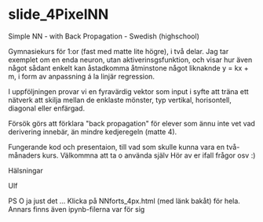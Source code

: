 # slide_4PixelNN
Simple NN - with Back Propagation - Swedish (highschool)

Gymnasiekurs för 1:or (fast med matte lite högre), i två delar. Jag tar exemplet om en enda neuron, utan aktiverinsgsfunktion,
och visar hur även något sådant enkelt kan åstadkomma åtminstone något liknaknde y = kx + m, i form av anpassning
á la linjär regression.

I uppföljningen provar vi en fyravärdig vektor som input i syfte att träna ett nätverk att skilja mellan de enklaste
mönster, typ vertikal, horisontell, diagonal eller enfärgad. 

Försök görs att förklara "back propagation" för elever som ännu inte vet vad derivering innebär, än mindre 
kedjeregeln (matte 4).

Fungerande kod och presentaion, till vad som skulle kunna vara en två-månaders kurs. Välkommna att ta o använda själv
Hör av er ifall frågor osv :)

Hälsningar

Ulf

PS O ja just det ... Klicka på NNforts_4px.html (med länk bakåt) för hela. Annars finns även ipynb-filerna var för sig
